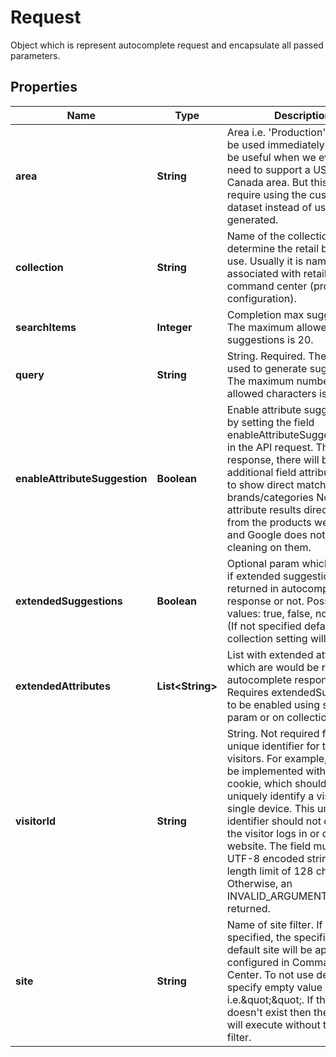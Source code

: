 

# Request

Object which is represent autocomplete request and encapsulate all passed parameters. 

## Properties

| Name | Type | Description | Notes |
|------------ | ------------- | ------------- | -------------|
|**area** | **String** | Area i.e. &#39;Production&#39; Will not be used immediately. This will be useful when we eventually need to support a US area vs a Canada area. But this would require using the custom dataset instead of user-generated. |  |
|**collection** | **String** | Name of the collection used to determine the retail backend to use. Usually it is name which is associated with retail project in command center (project configuration). |  |
|**searchItems** | **Integer** | Completion max suggestions. The maximum allowed max suggestions is 20. |  |
|**query** | **String** | String. Required. The query used to generate suggestions. The maximum number of allowed characters is 255. |  |
|**enableAttributeSuggestion** | **Boolean** | Enable attribute suggestions, by setting the field enableAttributeSuggestion&#x3D;true in the API request. Then in response, there will be an additional field attributeResults to show direct match results on brands/categories  Note that attribute results directly come from the products we import and Google does not apply any cleaning on them.  |  [optional] |
|**extendedSuggestions** | **Boolean** | Optional param which is define if extended suggestions will be returned in autocomplete response or not. Possibly values: true, false, not specified (If not specified default collection setting will be used).  |  [optional] |
|**extendedAttributes** | **List&lt;String&gt;** |     List with extended attributes which are would be returned in autocomplete response.     Requires extendedSuggestions to be enabled using search param or on collection layer.  |  [optional] |
|**visitorId** | **String** | String. Not required field. A unique identifier for tracking visitors. For example, this could be implemented with an HTTP cookie, which should be able to uniquely identify a visitor on a single device. This unique identifier should not change if the visitor logs in or out of the website. The field must be a UTF-8 encoded string with a length limit of 128 characters. Otherwise, an INVALID_ARGUMENT error is returned.  |  [optional] |
|**site** | **String** | Name of site filter. If not specified, the specified area&#39;s default site will be applied if configured in Command Center. To not use default specify empty value i.e.\&quot;\&quot;.  If the site doesn&#39;t exist then the search will execute without the site filter. |  [optional] |



